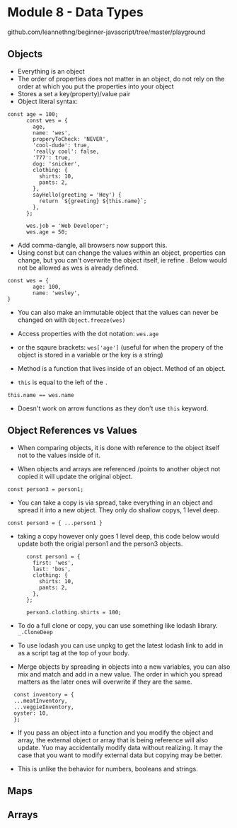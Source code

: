 # Module 8 - Data Types

github.com/leannethng/beginner-javascript/tree/master/playground

## Objects

- Everything is an object
- The order of properties does not matter in an object, do not rely on the order at which you put the properties into your object
- Stores a set a key(property)/value pair
- Object literal syntax:

```
const age = 100;
      const wes = {
        age,
        name: 'wes',
        properyToCheck: 'NEVER',
        'cool-dude': true,
        'really cool': false,
        '777': true,
        dog: 'snicker',
        clothing: {
          shirts: 10,
          pants: 2,
        },
        sayHello(greeting = 'Hey') {
          return `${greeting} ${this.name}`;
        },
      };

      wes.job = 'Web Developer';
      wes.age = 50;

```

- Add comma-dangle, all browsers now support this.
- Using const but can change the values within an object, properties can change, but you can't overwrite the object itself, ie refine . Below would not be allowed as wes is already defined.

```
const wes = {
        age: 100,
        name: 'wesley',
}
```

- You can also make an immutable object that the values can never be changed on with `Object.freeze(wes)`

* Access properties with the dot notation: `wes.age`

* or the sqaure brackets: `wes['age']` (useful for when the propery of the object is stored in a variable or the key is a string)

* Method is a function that lives inside of an object. Method of an object.

* `this` is equal to the left of the `.`

```
this.name == wes.name

```

- Doesn't work on arrow functions as they don't use `this` keyword.

## Object References vs Values

- When comparing objects, it is done with reference to the object itself not to the values inside of it.

- When objects and arrays are referenced /points to another object not copied it will update the original object.

`const person3 = person1;`

- You can take a copy is via spread, take everything in an object and spread it into a new object. They only do shallow copys, 1 level deep.

`const person3 = { ...person1 }`

- taking a copy however only goes 1 level deep, this code below would update both the origial person1 and the person3 objects.

```
      const person1 = {
        first: 'wes',
        last: 'bos',
        clothing: {
          shirts: 10,
          pants: 2,
        },
      };

      person3.clothing.shirts = 100;
```

- To do a full clone or copy, you can use something like lodash library. `_.CloneDeep`

- To use lodash you can use unpkg to get the latest lodash link to add in as a script tag at the top of your body.

- Merge objects by spreading in objects into a new variables, you can also mix and match and add in a new value. The order in which you spread matters as the later ones will overwrite if they are the same.

```
  const inventory = {
  ...meatInventory,
  ...veggieInventory,
  oyster: 10,
  };
```

- If you pass an object into a function and you modify the object and array, the external object or array that is being reference will also update. Yuo may accidentally modify data without realizing. It may the case that you want to modify external data but copying may be better.

- This is unlike the behavior for numbers, booleans and strings.

## Maps

## Arrays
